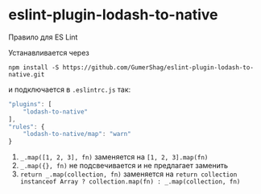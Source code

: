 # eslint-plugin-lodash-to-native
Правило для ES Lint

Устанавливается через 

`npm install -S https://github.com/GumerShag/eslint-plugin-lodash-to-native.git` 

и подключается в `.eslintrc.js` так:
```js
"plugins": [
    "lodash-to-native"
],
"rules": {
    "lodash-to-native/map": "warn"
}
```

1. `_.map([1, 2, 3], fn)` заменяется на `[1, 2, 3].map(fn)`
2. `_.map({}, fn)` не подсвечивается и не предлагает заменить
3. `return _.map(collection, fn)` заменяется на `return collection instanceof Array ? collection.map(fn) : _.map(collection, fn)`

